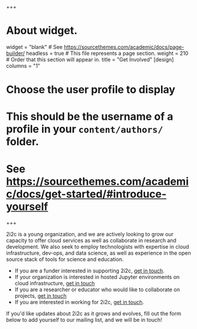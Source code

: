 +++
# About widget.
widget = "blank"  # See https://sourcethemes.com/academic/docs/page-builder/
headless = true  # This file represents a page section.
weight = 210  # Order that this section will appear in.
title = "Get Involved"
[design]
  columns = "1"

# Choose the user profile to display
# This should be the username of a profile in your `content/authors/` folder.
# See https://sourcethemes.com/academic/docs/get-started/#introduce-yourself
+++

2i2c is a young organization, and we are actively looking to grow our capacity
to offer cloud services as well as collaborate in research and development.
We also seek to employ technologists with expertise in cloud infrastructure,
dev-ops, and data science, as well as experience in the open source stack of
tools for science and education.

* If you are a funder interested in supporting 2i2c, [get in touch](mailto:hello@2i2c.org?subject=Inquiry%20from%20funder).
* If your organization is interested in hosted Jupyter environments on
  cloud infrastructure, [get in touch](mailto:hello@2i2c.org?subject=Inquiry%20about%20hosted%20jupyter)
* If you are a researcher or educator who would like to collaborate on projects, [get in touch](mailto:hello@2i2c.org?subject=Inquiry%20about%20collaboration)
* If you are interested in working for 2i2c, [get in touch](mailto:hello@2i2c.org?subject=Inquiry%20about%20employment).

If you'd like updates about 2i2c as it grows and evolves, fill out the form
below to add yourself to our mailing list, and we will be in touch!
